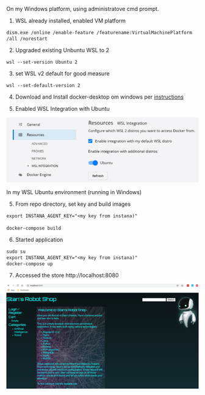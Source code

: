 On my Windows platform, using administratove cmd prompt.

1. WSL already installed, enabled VM platform 
```shell
dism.exe /online /enable-feature /featurename:VirtualMachinePlatform /all /norestart
```

2. Upgraded existing Unbuntu WSL to 2
```shell
wsl --set-version Ubuntu 2
```

3. set WSL v2 default for good measure

```shell
wsl --set-default-version 2

```

4. Download and Install docker-desktop om windows per [instructions](https://docs.docker.com/desktop/windows/install/)


5. Enabled WSL Integration with Ubuntu

![alt text](Images/WSL.jpg "Enable WSL")

In my WSL Ubuntu environment (running in Windows)

5. From repo directory, set key and build images

```shell
export INSTANA_AGENT_KEY="<my key from instana)"

docker-compose build

```

6. Started application
```shell
sudo su
export INSTANA_AGENT_KEY="<my key from instana)"
docker-compose up

```

7. Accessed the store http://localhost:8080

![alt text](Images/home.jpg "The home page")
